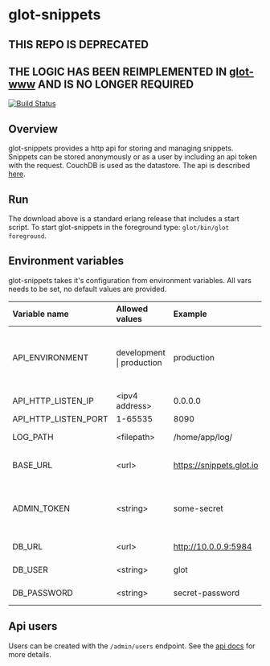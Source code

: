 glot-snippets
=============

## THIS REPO IS DEPRECATED
## THE LOGIC HAS BEEN REIMPLEMENTED IN [glot-www](https://github.com/glotcode/glot-www) AND IS NO LONGER REQUIRED


[![Build Status](https://travis-ci.org/prasmussen/glot-snippets.svg?branch=master)](https://travis-ci.org/prasmussen/glot-snippets)

## Overview
glot-snippets provides a http api for storing and managing snippets.
Snippets can be stored anonymously or as a user by including an api token
with the request. CouchDB is used as the datastore.
The api is described [here](https://github.com/prasmussen/glot-snippets/tree/master/api_docs).

## Run
The download above is a standard erlang release that includes a start script.
To start glot-snippets in the foreground type: `glot/bin/glot foreground`.

## Environment variables
glot-snippets takes it's configuration from environment variables.
All vars needs to be set, no default values are provided.

| Variable name        | Allowed values                | Example                  | Description                                                  |
|:---------------------|:------------------------------|:-------------------------|:-------------------------------------------------------------|
| API_ENVIRONMENT      | development &#124; production | production               | Development mode will enable auto compiling of changed files |
| API_HTTP_LISTEN_IP   | &lt;ipv4 address&gt;          | 0.0.0.0                  | Listen ip                                                    |
| API_HTTP_LISTEN_PORT | 1-65535                       | 8090                     | Listen port                                                  |
| LOG_PATH             | &lt;filepath&gt;              | /home/app/log/           | Path to save logs                                            |
| BASE_URL             | &lt;url&gt;                   | https://snippets.glot.io | Base url to where the api is hosted                          |
| ADMIN_TOKEN          | &lt;string&gt;                | some-secret              | Admin token used to access the /admin endpoints              |
| DB_URL               | &lt;url&gt;                   | http://10.0.0.9:5984     | Url to CouchDB                                               |
| DB_USER              | &lt;string&gt;                | glot                     | CouchDB user                                                 |
| DB_PASSWORD          | &lt;string&gt;                | secret-password          | CouchDB password                                             |

## Api users
Users can be created with the `/admin/users` endpoint.
See the [api docs](https://github.com/prasmussen/glot-snippets/tree/master/api_docs/admin) for more details.
